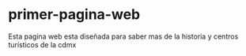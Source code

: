 # primer-pagina-web
Esta pagina web esta diseñada para saber mas de la historia y centros turísticos de la cdmx

